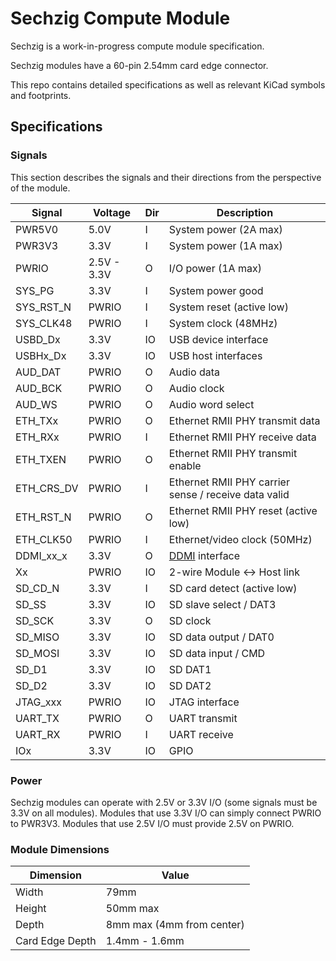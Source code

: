 # Sechzig Compute Module

Sechzig is a work-in-progress compute module specification.

Sechzig modules have a 60-pin 2.54mm card edge connector.

This repo contains detailed specifications as well as relevant KiCad symbols and footprints.

## Specifications

### Signals

This section describes the signals and their directions from the perspective of the module.

| Signal | Voltage | Dir | Description |
| ------ | ------- | --- | ----------- |
| PWR5V0 | 5.0V | I | System power (2A max) |
| PWR3V3 | 3.3V | I | System power (1A max) |
| PWRIO | 2.5V - 3.3V | O | I/O power (1A max) |
| SYS\_PG | 3.3V | I | System power good |
| SYS\_RST\_N | PWRIO | I | System reset (active low) |
| SYS\_CLK48 | PWRIO | I | System clock (48MHz) |
| USBD\_Dx | 3.3V | IO | USB device interface |
| USBHx\_Dx | 3.3V | IO | USB host interfaces |
| AUD\_DAT | PWRIO | O | Audio data |
| AUD\_BCK | PWRIO | O | Audio clock |
| AUD\_WS | PWRIO | O | Audio word select |
| ETH\_TXx | PWRIO | O | Ethernet RMII PHY transmit data |
| ETH\_RXx | PWRIO | I | Ethernet RMII PHY receive data |
| ETH\_TXEN | PWRIO | O | Ethernet RMII PHY transmit enable |
| ETH\_CRS\_DV | PWRIO | I | Ethernet RMII PHY carrier sense / receive data valid |
| ETH\_RST\_N | PWRIO | O | Ethernet RMII PHY reset (active low) |
| ETH\_CLK50 | PWRIO | I | Ethernet/video clock (50MHz) |
| DDMI\_xx\_x | 3.3V | O | [DDMI](https://github.com/machdyne/ddmi) interface |
| Xx | PWRIO | IO | 2-wire Module <-> Host link | 
| SD\_CD\_N | 3.3V | I | SD card detect (active low) |
| SD\_SS | 3.3V | IO | SD slave select / DAT3 |
| SD\_SCK | 3.3V | O | SD clock |
| SD\_MISO | 3.3V | IO | SD data output / DAT0 |
| SD\_MOSI | 3.3V | IO | SD data input / CMD |
| SD\_D1 | 3.3V| IO | SD DAT1 |
| SD\_D2 | 3.3V | IO | SD DAT2 |
| JTAG\_xxx | PWRIO | IO | JTAG interface |
| UART\_TX | PWRIO | O | UART transmit |
| UART\_RX | PWRIO | I | UART receive |
| IOx | 3.3V | IO | GPIO |

### Power

Sechzig modules can operate with 2.5V or 3.3V I/O (some signals must be 3.3V on all modules). Modules that use 3.3V I/O can simply connect PWRIO to PWR3V3. Modules that use 2.5V I/O must provide 2.5V on PWRIO.

### Module Dimensions

| Dimension | Value |
| --------- | ----- |
| Width | 79mm |
| Height | 50mm max |
| Depth | 8mm max (4mm from center) |
| Card Edge Depth | 1.4mm - 1.6mm |
